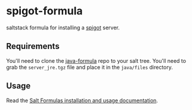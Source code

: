 # spigot-formula

saltstack formula for installing a [spigot](http://www.spigotmc.org/) server.

## Requirements

You'll need to clone the
[java-formula](git@github.com:voltaire/java-formula.git) repo to your salt
tree. You'll need to grab the `server_jre.tgz` file and place it in the
`java/files` directory.

## Usage

Read the [Salt Formulas installation and usage
documentation](http://docs.saltstack.com/en/latest/topics/development/conventions/formulas.html).
